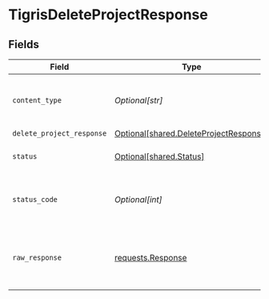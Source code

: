 # TigrisDeleteProjectResponse


## Fields

| Field                                                                                      | Type                                                                                       | Required                                                                                   | Description                                                                                |
| ------------------------------------------------------------------------------------------ | ------------------------------------------------------------------------------------------ | ------------------------------------------------------------------------------------------ | ------------------------------------------------------------------------------------------ |
| `content_type`                                                                             | *Optional[str]*                                                                            | :heavy_check_mark:                                                                         | HTTP response content type for this operation                                              |
| `delete_project_response`                                                                  | [Optional[shared.DeleteProjectResponse]](undefined/models/shared/deleteprojectresponse.md) | :heavy_minus_sign:                                                                         | OK                                                                                         |
| `status`                                                                                   | [Optional[shared.Status]](undefined/models/shared/status.md)                               | :heavy_minus_sign:                                                                         | Default error response                                                                     |
| `status_code`                                                                              | *Optional[int]*                                                                            | :heavy_check_mark:                                                                         | HTTP response status code for this operation                                               |
| `raw_response`                                                                             | [requests.Response](https://requests.readthedocs.io/en/latest/api/#requests.Response)      | :heavy_minus_sign:                                                                         | Raw HTTP response; suitable for custom response parsing                                    |